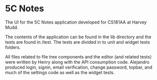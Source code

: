 # 5C Notes

The UI for the 5C Notes application developed for CS181AA at Harvey Mudd.

The contents of the application can be found in the lib directory and the tests are found in /test. The tests are divided in to unit and widget tests folders.

All files related to file tree components and the editor (and related tests) were written by Henry along with the API consumption code. Alejandro produced login, signin, email verification, change password, topbar, and much of the settings code as well as the widget tests.
